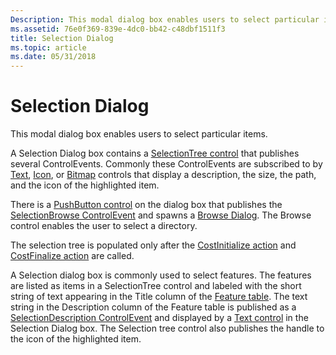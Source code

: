 ```yaml
---
Description: This modal dialog box enables users to select particular items.
ms.assetid: 76e0f369-839e-4dc0-bb42-c48dbf1511f3
title: Selection Dialog
ms.topic: article
ms.date: 05/31/2018
---
```


# Selection Dialog

This modal dialog box enables users to select particular items.

A Selection Dialog box contains a [SelectionTree control](selectiontree-control.md) that publishes several ControlEvents. Commonly these ControlEvents are subscribed to by [Text](text-control.md), [Icon](icon-control.md), or [Bitmap](bitmap-control.md) controls that display a description, the size, the path, and the icon of the highlighted item.

There is a [PushButton control](pushbutton-control.md) on the dialog box that publishes the [SelectionBrowse ControlEvent](selectionbrowse-controlevent.md) and spawns a [Browse Dialog](browse-dialog.md). The Browse control enables the user to select a directory.

The selection tree is populated only after the [CostInitialize action](costinitialize-action.md) and [CostFinalize action](costfinalize-action.md) are called.

A Selection dialog box is commonly used to select features. The features are listed as items in a SelectionTree control and labeled with the short string of text appearing in the Title column of the [Feature table](feature-table.md). The text string in the Description column of the Feature table is published as a [SelectionDescription ControlEvent](selectiondescription-controlevent.md) and displayed by a [Text control](text-control.md) in the Selection Dialog box. The Selection tree control also publishes the handle to the icon of the highlighted item.

 

 



